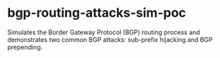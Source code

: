 # bgp-routing-attacks-sim-poc
 Simulates the Border Gateway Protocol (BGP) routing process and demonstrates two common BGP attacks: sub-prefix hijacking and BGP prepending.
